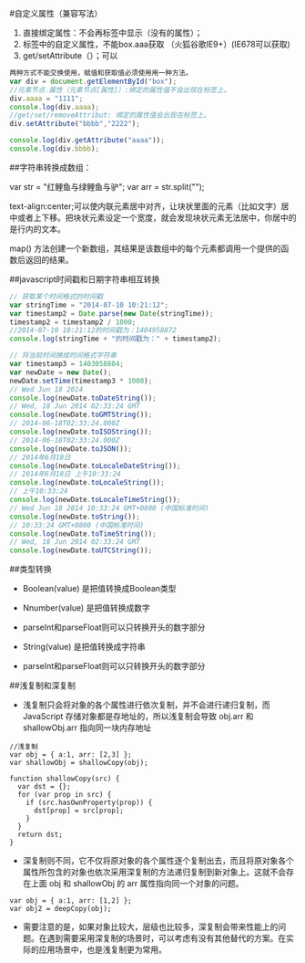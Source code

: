#自定义属性（兼容写法）

1. 直接绑定属性：不会再标签中显示（没有的属性）；
2. 标签中的自定义属性，不能box.aaa获取
（火狐谷歌IE9+）(IE678可以获取)
3. get/setAttribute（）；可以

```javascript
两种方式不能交换使用，赋值和获取值必须使用用一种方法。
var div = document.getElementById("box");
//元素节点.属性（元素节点[属性]）:绑定的属性值不会出现在标签上。
div.aaaa = "1111";
console.log(div.aaaa);
//get/set/removeAttribut: 绑定的属性值会出现在标签上。
div.setAttribute("bbbb","2222");

console.log(div.getAttribute("aaaa"));
console.log(div.bbbb);
```




##字符串转换成数组：

var str = "红鲤鱼与绿鲤鱼与驴";
var arr =  str.split("");




text-align:center;可以使内联元素居中对齐，让块状里面的元素（比如文字）居中或者上下移。把块状元素设定一个宽度，就会发现块状元素无法居中，你居中的是行内的文本。



map() 方法创建一个新数组，其结果是该数组中的每个元素都调用一个提供的函数后返回的结果。



##javascript时间戳和日期字符串相互转换

```js
// 获取某个时间格式的时间戳
var stringTime = "2014-07-10 10:21:12";
var timestamp2 = Date.parse(new Date(stringTime));
timestamp2 = timestamp2 / 1000;
//2014-07-10 10:21:12的时间戳为：1404958872 
console.log(stringTime + "的时间戳为：" + timestamp2);

// 将当前时间换成时间格式字符串
var timestamp3 = 1403058804;
var newDate = new Date();
newDate.setTime(timestamp3 * 1000);
// Wed Jun 18 2014 
console.log(newDate.toDateString());
// Wed, 18 Jun 2014 02:33:24 GMT 
console.log(newDate.toGMTString());
// 2014-06-18T02:33:24.000Z
console.log(newDate.toISOString());
// 2014-06-18T02:33:24.000Z 
console.log(newDate.toJSON());
// 2014年6月18日 
console.log(newDate.toLocaleDateString());
// 2014年6月18日 上午10:33:24 
console.log(newDate.toLocaleString());
// 上午10:33:24 
console.log(newDate.toLocaleTimeString());
// Wed Jun 18 2014 10:33:24 GMT+0800 (中国标准时间)
console.log(newDate.toString());
// 10:33:24 GMT+0800 (中国标准时间) 
console.log(newDate.toTimeString());
// Wed, 18 Jun 2014 02:33:24 GMT
console.log(newDate.toUTCString());

```


##类型转换

- Boolean(value) 是把值转换成Boolean类型

- Nnumber(value) 是把值转换成数字

- parseInt和parseFloat则可以只转换开头的数字部分

- String(value) 是把值转换成字符串

- parseInt和parseFloat则可以只转换开头的数字部分


##浅复制和深复制

- 浅复制只会将对象的各个属性进行依次复制，并不会进行递归复制，而 JavaScript 存储对象都是存地址的，所以浅复制会导致 obj.arr 和 shallowObj.arr 指向同一块内存地址

```
//浅复制
var obj = { a:1, arr: [2,3] };
var shallowObj = shallowCopy(obj);

function shallowCopy(src) {
  var dst = {};
  for (var prop in src) {
    if (src.hasOwnProperty(prop)) {
      dst[prop] = src[prop];
    }
  }
  return dst;
}
```

- 深复制则不同，它不仅将原对象的各个属性逐个复制出去，而且将原对象各个属性所包含的对象也依次采用深复制的方法递归复制到新对象上。这就不会存在上面 obj 和 shallowObj 的 arr 属性指向同一个对象的问题。

```
var obj = { a:1, arr: [1,2] };
var obj2 = deepCopy(obj);
```


- 需要注意的是，如果对象比较大，层级也比较多，深复制会带来性能上的问题。在遇到需要采用深复制的场景时，可以考虑有没有其他替代的方案。在实际的应用场景中，也是浅复制更为常用。











